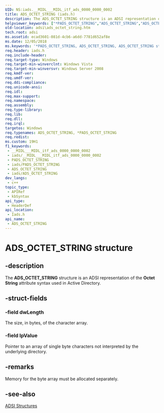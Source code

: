 ```yaml
---
UID: NS:iads.__MIDL___MIDL_itf_ads_0000_0000_0002
title: ADS_OCTET_STRING (iads.h)
description: The ADS_OCTET_STRING structure is an ADSI representation of the Octet String attribute syntax used in Active Directory.
helpviewer_keywords: ["*PADS_OCTET_STRING","ADS_OCTET_STRING","ADS_OCTET_STRING structure [ADSI]","PADS_OCTET_STRING","PADS_OCTET_STRING structure pointer [ADSI]","_ds_ads_octet_string","adsi.ads__octet__string","adsi.ads_octet_string","iads/ADS_OCTET_STRING","iads/PADS_OCTET_STRING"]
old-location: adsi\ads_octet_string.htm
tech.root: adsi
ms.assetid: ecad3601-081d-4cb6-a6dd-7781d652af8e
ms.date: 12/05/2018
ms.keywords: '*PADS_OCTET_STRING, ADS_OCTET_STRING, ADS_OCTET_STRING structure [ADSI], PADS_OCTET_STRING, PADS_OCTET_STRING structure pointer [ADSI], _ds_ads_octet_string, adsi.ads__octet__string, adsi.ads_octet_string, iads/ADS_OCTET_STRING, iads/PADS_OCTET_STRING'
req.header: iads.h
req.include-header: 
req.target-type: Windows
req.target-min-winverclnt: Windows Vista
req.target-min-winversvr: Windows Server 2008
req.kmdf-ver: 
req.umdf-ver: 
req.ddi-compliance: 
req.unicode-ansi: 
req.idl: 
req.max-support: 
req.namespace: 
req.assembly: 
req.type-library: 
req.lib: 
req.dll: 
req.irql: 
targetos: Windows
req.typenames: ADS_OCTET_STRING, *PADS_OCTET_STRING
req.redist: 
ms.custom: 19H1
f1_keywords:
 - __MIDL___MIDL_itf_ads_0000_0000_0002
 - iads/__MIDL___MIDL_itf_ads_0000_0000_0002
 - PADS_OCTET_STRING
 - iads/PADS_OCTET_STRING
 - ADS_OCTET_STRING
 - iads/ADS_OCTET_STRING
dev_langs:
 - c++
topic_type:
 - APIRef
 - kbSyntax
api_type:
 - HeaderDef
api_location:
 - Iads.h
api_name:
 - ADS_OCTET_STRING
---
```


# ADS_OCTET_STRING structure


## -description

The <b>ADS_OCTET_STRING</b> structure is an ADSI representation of the <b>Octet String</b> attribute syntax used in Active Directory.

## -struct-fields

### -field dwLength

The size, in bytes, of the character array.

### -field lpValue

Pointer to an array of single byte characters 
not interpreted by the underlying directory.

## -remarks

Memory for the byte array must be allocated separately.

## -see-also

<a href="https://docs.microsoft.com/windows/desktop/ADSI/adsi-structures">ADSI Structures</a>

